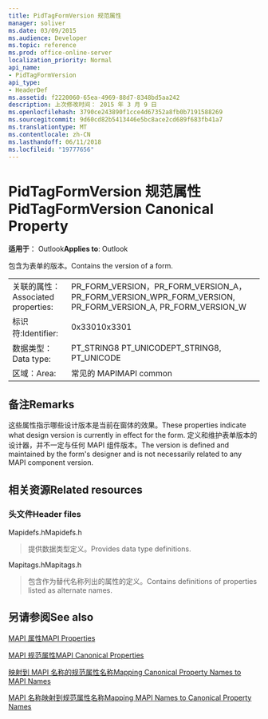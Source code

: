 ```yaml
---
title: PidTagFormVersion 规范属性
manager: soliver
ms.date: 03/09/2015
ms.audience: Developer
ms.topic: reference
ms.prod: office-online-server
localization_priority: Normal
api_name:
- PidTagFormVersion
api_type:
- HeaderDef
ms.assetid: f2220060-65ea-4969-88d7-8348bd5aa242
description: 上次修改时间： 2015 年 3 月 9 日
ms.openlocfilehash: 3790ce243890f1cce4d67352a8fb0b7191588269
ms.sourcegitcommit: 9d60cd82b5413446e5bc8ace2cd689f683fb41a7
ms.translationtype: MT
ms.contentlocale: zh-CN
ms.lasthandoff: 06/11/2018
ms.locfileid: "19777656"
---
```

# <a name="pidtagformversion-canonical-property"></a><span data-ttu-id="61ac6-103">PidTagFormVersion 规范属性</span><span class="sxs-lookup"><span data-stu-id="61ac6-103">PidTagFormVersion Canonical Property</span></span>

  
  
<span data-ttu-id="61ac6-104">**适用于**： Outlook</span><span class="sxs-lookup"><span data-stu-id="61ac6-104">**Applies to**: Outlook</span></span> 
  
<span data-ttu-id="61ac6-105">包含为表单的版本。</span><span class="sxs-lookup"><span data-stu-id="61ac6-105">Contains the version of a form.</span></span> 
  
|||
|:-----|:-----|
|<span data-ttu-id="61ac6-106">关联的属性：</span><span class="sxs-lookup"><span data-stu-id="61ac6-106">Associated properties:</span></span>  <br/> |<span data-ttu-id="61ac6-107">PR_FORM_VERSION，PR_FORM_VERSION_A，PR_FORM_VERSION_W</span><span class="sxs-lookup"><span data-stu-id="61ac6-107">PR_FORM_VERSION, PR_FORM_VERSION_A, PR_FORM_VERSION_W</span></span>  <br/> |
|<span data-ttu-id="61ac6-108">标识符:</span><span class="sxs-lookup"><span data-stu-id="61ac6-108">Identifier:</span></span>  <br/> |<span data-ttu-id="61ac6-109">0x3301</span><span class="sxs-lookup"><span data-stu-id="61ac6-109">0x3301</span></span>  <br/> |
|<span data-ttu-id="61ac6-110">数据类型：</span><span class="sxs-lookup"><span data-stu-id="61ac6-110">Data type:</span></span>  <br/> |<span data-ttu-id="61ac6-111">PT_STRING8 PT_UNICODE</span><span class="sxs-lookup"><span data-stu-id="61ac6-111">PT_STRING8, PT_UNICODE</span></span>  <br/> |
|<span data-ttu-id="61ac6-112">区域：</span><span class="sxs-lookup"><span data-stu-id="61ac6-112">Area:</span></span>  <br/> |<span data-ttu-id="61ac6-113">常见的 MAPI</span><span class="sxs-lookup"><span data-stu-id="61ac6-113">MAPI common</span></span>  <br/> |
   
## <a name="remarks"></a><span data-ttu-id="61ac6-114">备注</span><span class="sxs-lookup"><span data-stu-id="61ac6-114">Remarks</span></span>

<span data-ttu-id="61ac6-115">这些属性指示哪些设计版本是当前在窗体的效果。</span><span class="sxs-lookup"><span data-stu-id="61ac6-115">These properties indicate what design version is currently in effect for the form.</span></span> <span data-ttu-id="61ac6-116">定义和维护表单版本的设计器，并不一定与任何 MAPI 组件版本。</span><span class="sxs-lookup"><span data-stu-id="61ac6-116">The version is defined and maintained by the form's designer and is not necessarily related to any MAPI component version.</span></span> 
  
## <a name="related-resources"></a><span data-ttu-id="61ac6-117">相关资源</span><span class="sxs-lookup"><span data-stu-id="61ac6-117">Related resources</span></span>

### <a name="header-files"></a><span data-ttu-id="61ac6-118">头文件</span><span class="sxs-lookup"><span data-stu-id="61ac6-118">Header files</span></span>

<span data-ttu-id="61ac6-119">Mapidefs.h</span><span class="sxs-lookup"><span data-stu-id="61ac6-119">Mapidefs.h</span></span>
  
> <span data-ttu-id="61ac6-120">提供数据类型定义。</span><span class="sxs-lookup"><span data-stu-id="61ac6-120">Provides data type definitions.</span></span>
    
<span data-ttu-id="61ac6-121">Mapitags.h</span><span class="sxs-lookup"><span data-stu-id="61ac6-121">Mapitags.h</span></span>
  
> <span data-ttu-id="61ac6-122">包含作为替代名称列出的属性的定义。</span><span class="sxs-lookup"><span data-stu-id="61ac6-122">Contains definitions of properties listed as alternate names.</span></span>
    
## <a name="see-also"></a><span data-ttu-id="61ac6-123">另请参阅</span><span class="sxs-lookup"><span data-stu-id="61ac6-123">See also</span></span>



[<span data-ttu-id="61ac6-124">MAPI 属性</span><span class="sxs-lookup"><span data-stu-id="61ac6-124">MAPI Properties</span></span>](mapi-properties.md)
  
[<span data-ttu-id="61ac6-125">MAPI 规范属性</span><span class="sxs-lookup"><span data-stu-id="61ac6-125">MAPI Canonical Properties</span></span>](mapi-canonical-properties.md)
  
[<span data-ttu-id="61ac6-126">映射到 MAPI 名称的规范属性名称</span><span class="sxs-lookup"><span data-stu-id="61ac6-126">Mapping Canonical Property Names to MAPI Names</span></span>](mapping-canonical-property-names-to-mapi-names.md)
  
[<span data-ttu-id="61ac6-127">MAPI 名称映射到规范属性名称</span><span class="sxs-lookup"><span data-stu-id="61ac6-127">Mapping MAPI Names to Canonical Property Names</span></span>](mapping-mapi-names-to-canonical-property-names.md)

